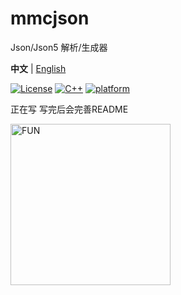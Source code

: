 # mmcjson

Json/Json5 解析/生成器

**中文** | [English](./README_EN.md)

[![License](https://img.shields.io/github/license/MagicstMagoo/mmcjson?style=flat-square)](https://mit-license.org/)
[![C++](https://img.shields.io/badge/c++-17-%2300599C?logo=cplusplus&style=flat-square)](https://en.wikipedia.org/wiki/C++17)
[![platform](https://img.shields.io/badge/platform-Windows%20%7C%20Linux%20%7C%20macOS-blueviolet?style=flat-square)](https://github.com/MagicstMagoo/mmcjson)

正在写 写完后会完善README

<img alt="FUN" src="https://io.magicst.cn/mmcjson-icon/icon.png" width=256 height=258/>